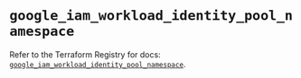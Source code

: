 # `google_iam_workload_identity_pool_namespace`

Refer to the Terraform Registry for docs: [`google_iam_workload_identity_pool_namespace`](https://registry.terraform.io/providers/hashicorp/google-beta/6.38.0/docs/resources/google_iam_workload_identity_pool_namespace).
